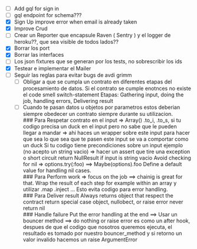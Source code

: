 - [ ] Add gql for sign in
- [ ] gql endpoint for schema???
- [x] Sign Up improve error when email is already taken
- [x] Improve Crud
- [ ] Crear un Reporter que encapsule Raven ( Sentry ) y el logger de heroku??, que sea visible de todos lados??
- [x] Borrar los port
- [x] Borrar las interfaces
- [ ] Los json fixtures que se generan por los tests, no sobrescribir los ids
- [X] Testear e implementar el Mailer
- [ ] Seguir las reglas para evitar bugs de avdi grimm
  - [ ] Obligar a que se cumpla un contrato en diferentes etapas del procesamiento de datos.
        Si el contrato se cumple enotnces no existe el code smell switch-statement
        Etapas: Gathering input, doing the job, handling errors, Delivering result
  - [ ] Cuando te pasan datos u objetos por parametros estos deberian siempre obedecer un contrato siempre durante su utilizacion.  
         ### Para Respetar contrato en el input
        => Array() .to_i, .to_s,
        si tu codigo precisa un duck en el input pero no sabe que le pueden llegar a mandar
        => ahi haces un wrapper sobre este input para hacer que sea lo que sea que te pasen
        este input se va a comportar como un duck
        Si tu codigo tiene precondiciones sobre un input ejemplo (no acepto un string vacio)
        => hacer un assert que tire una exception o short circuit return NullResult if input is string vacio
        Avoid checking for nil => options.try(:foo) ==> Maybe(options).foo
        Define a default value for handling nil cases.  
         ### Para Perform work => focus on the job ==> chainig is great for that.
        Wrap the result of each step for example within an array y utilizar .map .inject ...
        Esto evita codigo para error handling.  
         ### Para Deliver result
        Always returns object that respect the contract
        return special case object, nullobect, or raise error
        never return nil  
         ### Handle failure
        Put the error handling at the end ==> Usar un bouncer method ==> do nothing or raise error
        es como un after hook, despues de que el codigo que nosotros queremos ejecuta, el resultado
        es tomado por nuestro bouncer_method y si retorno un valor invalido hacemos un raise ArgumentError
